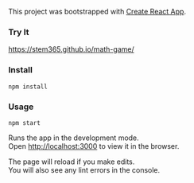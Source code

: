 This project was bootstrapped with [Create React App](https://github.com/facebook/create-react-app).

### Try It

https://stem365.github.io/math-game/

### Install

`npm install`

### Usage

`npm start`

Runs the app in the development mode.<br />
Open [http://localhost:3000](http://localhost:3000) to view it in the browser.

The page will reload if you make edits.<br />
You will also see any lint errors in the console.
